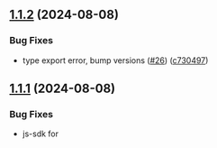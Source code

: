 ## [1.1.2](https://github.com/credova-financial/credova-elements/compare/v1.1.1...v1.1.2) (2024-08-08)


### Bug Fixes

* type export error, bump versions ([#26](https://github.com/credova-financial/credova-elements/issues/26)) ([c730497](https://github.com/credova-financial/credova-elements/commit/c730497540f2c98da556984ae9f1b78a3449dc86))

## [1.1.1](https://github.com/credova-financial/credova-elements/compare/v1.1.0...v1.1.1) (2024-08-08)


### Bug Fixes

* js-sdk for <script /> tags ([#25](https://github.com/credova-financial/credova-elements/issues/25)) ([6fca433](https://github.com/credova-financial/credova-elements/commit/6fca433a32b5ce81825481f6cb30c1bc1a6961c5))

# [1.1.0](https://github.com/credova-financial/credova-elements/compare/v1.0.0...v1.1.0) (2024-06-30)


### Features

* update readme ([be55540](https://github.com/credova-financial/credova-elements/commit/be55540a556c7417114487918b25315e15679268))

# 1.0.0 (2024-06-28)


### Features

* initial release ([a0ec752](https://github.com/credova-financial/credova-elements/commit/a0ec752f52c90cfd59afb0d1e64a2d5c75247845))
